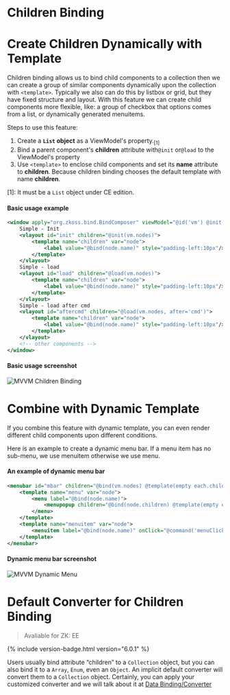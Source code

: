 # Children Binding

Create Children Dynamically with Template
=========================================
Children binding allows us to bind child components to a collection then we can create a group of similar components dynamically upon the collection with `<template>`. Typically we also can do this by listbox or grid, but they have fixed structure and layout. With this feature we can create child components more flexible, like: a group of checkbox that options comes from a list, or dynamically generated menuitems.

Steps to use this feature:
1.  Create a **` List ` object** as a ViewModel's property.<sub>[1]</sub>
2.  Bind a parent component's **children** attribute with`@init` or`@load` to the ViewModel's property
3.  Use ` <template> ` to enclose child components and set its **name** attribute to **children**. Because children binding chooses the default template with name **children**.

[1]: It must be a ` List ` object under CE edition.

#### Basic usage example
```xml
<window apply="org.zkoss.bind.BindComposer" viewModel="@id('vm') @init('foo.ChildrenSimpleVM')">
    Simple - Init
    <vlayout id="init" children="@init(vm.nodes)">
        <template name="children" var="node">
            <label value="@bind(node.name)" style="padding-left:10px"/>
        </template>
    </vlayout>
    Simple - load
    <vlayout id="load" children="@load(vm.nodes)">
        <template name="children" var="node">
            <label value="@bind(node.name)" style="padding-left:10px"/>
        </template>
    </vlayout>
    Simple - load after cmd
    <vlayout id="aftercmd" children="@load(vm.nodes, after='cmd')">
        <template name="children" var="node">
            <label value="@bind(node.name)" style="padding-left:10px"/>
        </template>
    </vlayout>
    <!-- other components -->
</window>
```

#### Basic usage screenshot
![MVVM Children Binding]({{site.baseurl}}/zk_mvvm_ref/images/mvvm-children-binding.png)

Combine with Dynamic Template
=============================
If you combine this feature with dynamic template, you can even render different child components upon different conditions.

Here is an example to create a dynamic menu bar. If a menu item has no sub-menu, we use menuitem otherwise we use menu.
#### An example of dynamic menu bar
```xml
<menubar id="mbar" children="@bind(vm.nodes) @template(empty each.children ? 'menuitem' : 'menu')">
    <template name="menu" var="node">
        <menu label="@bind(node.name)">
            <menupopup children="@bind(node.children) @template(empty each.children ? 'menuitem' : 'menu')"/>
        </menu>
    </template>
    <template name="menuitem" var="node">
        <menuitem label="@bind(node.name)" onClick="@command('menuClicked', node=node)" />
    </template>
</menubar>
```
#### Dynamic menu bar screenshot

![MVVM Dynamic Menu]({{site.baseurl}}/zk_mvvm_ref/images/mvvm-dynamic-menu.png)

Default Converter for Children Binding
======================================
> Avaliable for ZK: EE

{% include version-badge.html version="6.0.1" %}

Users usually bind attribute “children” to a `Collection` object, but you can also bind it to a ` Array `, ` Enum `, even an ` Object `. An implicit default converter will convert them to a ` Collection ` object. Certainly, you can apply your customized converter and we will talk about it at [Data Binding/Converter](./converter)

